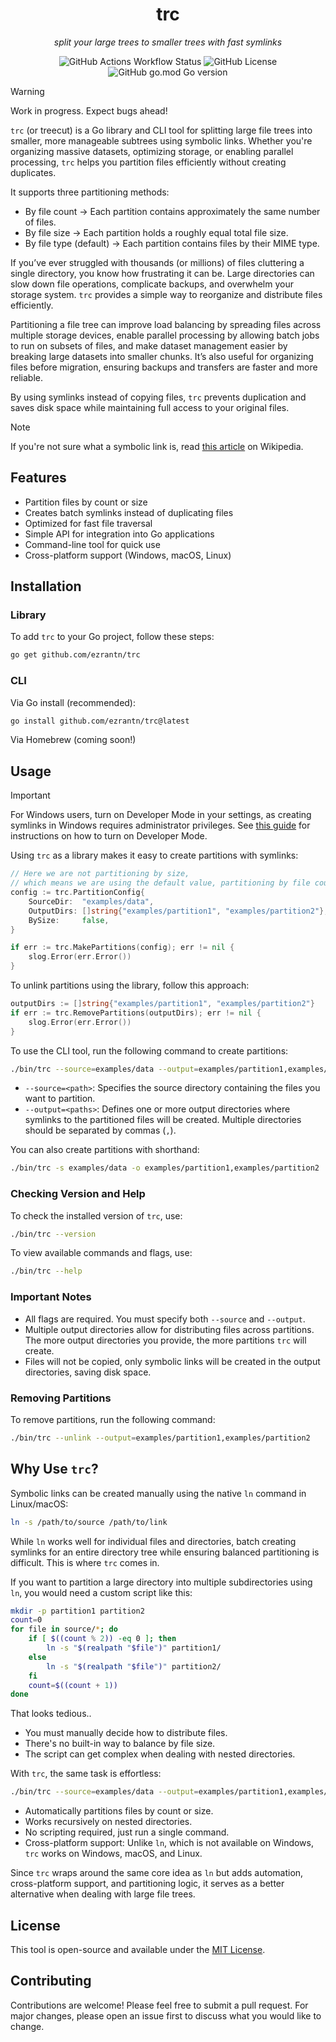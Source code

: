 <h1 align="center">trc</h1>

<p align="center"><i>split your large trees to smaller trees with fast symlinks</i></p>

<p align="center">
  <img src="https://img.shields.io/github/actions/workflow/status/ezrantn/trc/go.yml" alt="GitHub Actions Workflow Status">
  <img src="https://img.shields.io/github/license/ezrantn/trc" alt="GitHub License">
  <img src="https://img.shields.io/github/go-mod/go-version/ezrantn/trc" alt="GitHub go.mod Go version">
</p>

> [!WARNING]
> Work in progress. Expect bugs ahead!

`trc` (or treecut) is a Go library and CLI tool for splitting large file trees into smaller, more manageable subtrees using symbolic links. Whether you're organizing massive datasets, optimizing storage, or enabling parallel processing, `trc` helps you partition files efficiently without creating duplicates.

It supports three partitioning methods:

- By file count → Each partition contains approximately the same number of files.
- By file size → Each partition holds a roughly equal total file size.
- By file type (default) → Each partition contains files by their MIME type.
  
If you’ve ever struggled with thousands (or millions) of files cluttering a single directory, you know how frustrating it can be. Large directories can slow down file operations, complicate backups, and overwhelm your storage system. `trc` provides a simple way to reorganize and distribute files efficiently.

Partitioning a file tree can improve load balancing by spreading files across multiple storage devices, enable parallel processing by allowing batch jobs to run on subsets of files, and make dataset management easier by breaking large datasets into smaller chunks. It’s also useful for organizing files before migration, ensuring backups and transfers are faster and more reliable.

By using symlinks instead of copying files, `trc` prevents duplication and saves disk space while maintaining full access to your original files.

> [!NOTE]
> If you're not sure what a symbolic link is, read [this article](https://en.wikipedia.org/wiki/Symbolic_link) on Wikipedia.

## Features

- Partition files by count or size
- Creates batch symlinks instead of duplicating files
- Optimized for fast file traversal
- Simple API for integration into Go applications
- Command-line tool for quick use
- Cross-platform support (Windows, macOS, Linux)

## Installation

### Library

To add `trc` to your Go project, follow these steps:

```bash
go get github.com/ezrantn/trc
```

### CLI

Via Go install (recommended):

```bash
go install github.com/ezrantn/trc@latest
```

Via Homebrew (coming soon!)

## Usage

> [!IMPORTANT]
> For Windows users, turn on Developer Mode in your settings, as creating symlinks in Windows requires 
> administrator privileges.
> See [this guide](https://learn.microsoft.com/en-us/windows/apps/get-started/enable-your-device-for-development) for instructions on how to turn on Developer Mode.

Using `trc` as a library makes it easy to create partitions with symlinks:

```go
// Here we are not partitioning by size, 
// which means we are using the default value, partitioning by file count.
config := trc.PartitionConfig{
    SourceDir:  "examples/data",
    OutputDirs: []string{"examples/partition1", "examples/partition2"},
    BySize:     false,
}

if err := trc.MakePartitions(config); err != nil {
    slog.Error(err.Error())
}
```

To unlink partitions using the library, follow this approach:

```go
outputDirs := []string{"examples/partition1", "examples/partition2"}
if err := trc.RemovePartitions(outputDirs); err != nil {
    slog.Error(err.Error())
}
```

To use the CLI tool, run the following command to create partitions:

```bash
./bin/trc --source=examples/data --output=examples/partition1,examples/partition2
```

- `--source=<path>`: Specifies the source directory containing the files you want to partition.
- `--output=<paths>`: Defines one or more output directories where symlinks to the partitioned files will be created. Multiple directories should be separated by commas (`,`).

You can also create partitions with shorthand:

```bash
./bin/trc -s examples/data -o examples/partition1,examples/partition2
```

### Checking Version and Help

To check the installed version of `trc`, use:

```bash
./bin/trc --version
```

To view available commands and flags, use:

```bash
./bin/trc --help
```

### Important Notes

- All flags are required. You must specify both `--source` and `--output`.
- Multiple output directories allow for distributing files across partitions. The more output directories you provide, the more partitions `trc` will create.
- Files will not be copied, only symbolic links will be created in the output directories, saving disk space.

### Removing Partitions

To remove partitions, run the following command:

```bash
./bin/trc --unlink --output=examples/partition1,examples/partition2
```

## Why Use `trc`?

Symbolic links can be created manually using the native `ln` command in Linux/macOS:

```bash
ln -s /path/to/source /path/to/link
```

While `ln` works well for individual files and directories, batch creating symlinks for an entire directory tree while ensuring balanced partitioning is difficult. This is where `trc` comes in.

If you want to partition a large directory into multiple subdirectories using `ln`, you would need a custom script like this:

```sh
mkdir -p partition1 partition2
count=0
for file in source/*; do
    if [ $((count % 2)) -eq 0 ]; then
        ln -s "$(realpath "$file")" partition1/
    else
        ln -s "$(realpath "$file")" partition2/
    fi
    count=$((count + 1))
done
```

That looks tedious..

- You must manually decide how to distribute files.
- There's no built-in way to balance by file size.
- The script can get complex when dealing with nested directories.

With `trc`, the same task is effortless:

```bash
./bin/trc --source=examples/data --output=examples/partition1,examples/partition2
```

- Automatically partitions files by count or size.
- Works recursively on nested directories.
- No scripting required, just run a single command.
- Cross-platform support: Unlike `ln`, which is not available on Windows, `trc` works on Windows, macOS, and Linux.

Since `trc` wraps around the same core idea as `ln` but adds automation, cross-platform support, and partitioning logic, it serves as a better alternative when dealing with large file trees.

## License

This tool is open-source and available under the [MIT License](https://github.com/ezrantn/trc/blob/main/LICENSE).

## Contributing

Contributions are welcome! Please feel free to submit a pull request. For major changes, please open an issue first to discuss what you would like to change.
